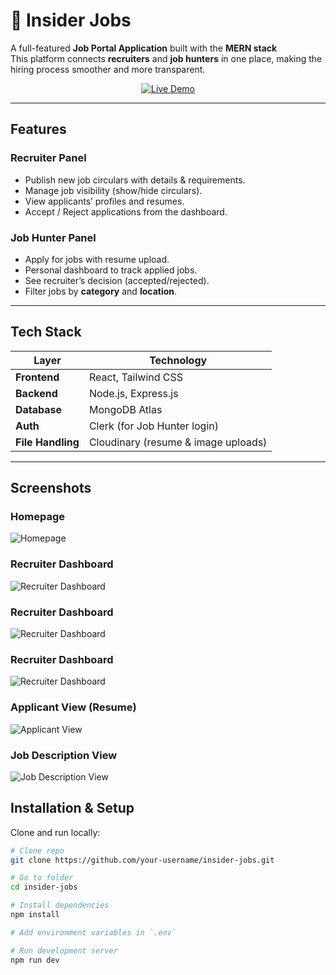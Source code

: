 # 🏢 Insider Jobs

A full-featured **Job Portal Application** built with the **MERN stack**   
This platform connects **recruiters** and **job hunters** in one place, making the hiring process smoother and more transparent.

<p align="center">
  <a href="https://insider-jobs-client-phi.vercel.app/" target="_blank" rel="noopener noreferrer">
    <img src="https://img.shields.io/badge/Live%20Demo-Insider%20Jobs-blueviolet?style=for-the-badge&logo=vercel&logoColor=white" alt="Live Demo">
  </a>
</p>

---

##  Features

###  Recruiter Panel
-  Publish new job circulars with details & requirements.
-  Manage job visibility (show/hide circulars).
-  View applicants’ profiles and resumes.
-  Accept /  Reject applications from the dashboard.

###  Job Hunter Panel
-  Apply for jobs with resume upload.
-  Personal dashboard to track applied jobs.
-  See recruiter’s decision (accepted/rejected).
-  Filter jobs by **category** and **location**.

---

##  Tech Stack

| Layer        | Technology |
|--------------|------------|
| **Frontend** | React, Tailwind CSS |
| **Backend**  | Node.js, Express.js |
| **Database** | MongoDB Atlas |
| **Auth**     | Clerk (for Job Hunter login) |
| **File Handling** | Cloudinary (resume & image uploads) |

---

##  Screenshots

### Homepage
![Homepage](screenshots/homepage_view.png)

### Recruiter Dashboard
![Recruiter Dashboard](screenshots/recruiter_view_add_job.png)

### Recruiter Dashboard
![Recruiter Dashboard](screenshots/recruiter_view_manage_jobs.png)

### Recruiter Dashboard
![Recruiter Dashboard](screenshots/recruiter_view_view_applications.png)

### Applicant View (Resume)
![Applicant View](screenshots/job_applications_view.png)

### Job Description View
![Job Description View](screenshots/job_description_view.png)

##  Installation & Setup

Clone and run locally:

```bash
# Clone repo
git clone https://github.com/your-username/insider-jobs.git

# Go to folder
cd insider-jobs

# Install dependencies
npm install

# Add environment variables in `.env`

# Run development server
npm run dev
